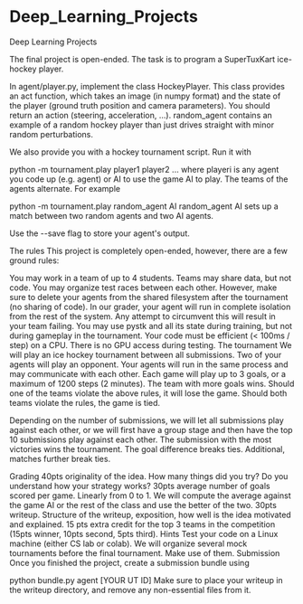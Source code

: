 # Deep_Learning_Projects
 Deep Learning Projects

The final project is open-ended. The task is to program a SuperTuxKart ice-hockey player.

In agent/player.py, implement the class HockeyPlayer. This class provides an act function, which takes an image (in numpy format) and the state of the player (ground truth position and camera parameters). You should return an action (steering, acceleration, ...). random_agent contains an example of a random hockey player than just drives straight with minor random perturbations.

We also provide you with a hockey tournament script. Run it with

python -m tournament.play player1 player2 ...
where playeri is any agent you code up (e.g. agent) or AI to use the game AI to play. The teams of the agents alternate. For example

python -m tournament.play random_agent AI random_agent AI
sets up a match between two random agents and two AI agents.

Use the --save flag to store your agent's output.

The rules
This project is completely open-ended, however, there are a few ground rules:

You may work in a team of up to 4 students.
Teams may share data, but not code.
You may organize test races between each other. However, make sure to delete your agents from the shared filesystem after the tournament (no sharing of code).
In our grader, your agent will run in complete isolation from the rest of the system. Any attempt to circumvent this will result in your team failing.
You may use pystk and all its state during training, but not during gameplay in the tournament.
Your code must be efficient (< 100ms / step) on a CPU. There is no GPU access during testing.
The tournament
We will play an ice hockey tournament between all submissions. Two of your agents will play an opponent. Your agents will run in the same process and may communicate with each other. Each game will play up to 3 goals, or a maximum of 1200 steps (2 minutes). The team with more goals wins. Should one of the teams violate the above rules, it will lose the game. Should both teams violate the rules, the game is tied.

Depending on the number of submissions, we will let all submissions play against each other, or we will first have a group stage and then have the top 10 submissions play against each other. The submission with the most victories wins the tournament. The goal difference breaks ties. Additional, matches further break ties.

Grading
40pts originality of the idea. How many things did you try? Do you understand how your strategy works?
30pts average number of goals scored per game. Linearly from 0 to 1. We will compute the average against the game AI or the rest of the class and use the better of the two.
30pts writeup. Structure of the writeup, exposition, how well is the idea motivated and explained.
15 pts extra credit for the top 3 teams in the competition (15pts winner, 10pts second, 5pts third).
Hints
Test your code on a Linux machine (either CS lab or colab).
We will organize several mock tournaments before the final tournament. Make use of them.
Submission
Once you finished the project, create a submission bundle using

python bundle.py agent [YOUR UT ID]
Make sure to place your writeup in the writeup directory, and remove any non-essential files from it.